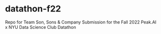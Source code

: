# datathon-f22

Repo for Team Son, Sons & Company Submission for the Fall 2022 Peak.AI x NYU Data Science Club Datathon
